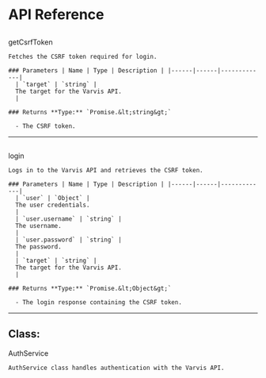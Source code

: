 # API Reference


  ##
  getCsrfToken

    Fetches the CSRF token required for login.

    ### Parameters | Name | Type | Description | |------|------|-------------|
      | `target` | `string` |
      The target for the Varvis API.
      |

    ### Returns **Type:** `Promise.&lt;string&gt;`

      - The CSRF token.


  ---

  ##
  login

    Logs in to the Varvis API and retrieves the CSRF token.

    ### Parameters | Name | Type | Description | |------|------|-------------|
      | `user` | `Object` |
      The user credentials.
      |
      | `user.username` | `string` |
      The username.
      |
      | `user.password` | `string` |
      The password.
      |
      | `target` | `string` |
      The target for the Varvis API.
      |

    ### Returns **Type:** `Promise.&lt;Object&gt;`

      - The login response containing the CSRF token.


  ---


  ## Class:
  AuthService

    AuthService class handles authentication with the Varvis API.


